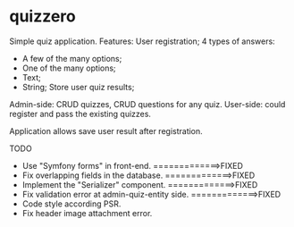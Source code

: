 quizzero
========

Simple quiz application.
Features:
User registration;
4 types of answers:
- A few of the many options;
- One of the many options;
- Text;
- String;
Store user quiz results;

Admin-side: CRUD quizzes, CRUD questions for any quiz.
User-side: could register and pass the existing quizzes.

Application allows save user result after registration.


TODO
- Use "Symfony forms" in front-end. =============>FIXED
- Fix overlapping fields in the database. =============>FIXED
- Implement the "Serializer" component.  =============>FIXED
- Fix validation error at admin-quiz-entity side. =============>FIXED
- Code style according PSR.
- Fix header image attachment error.